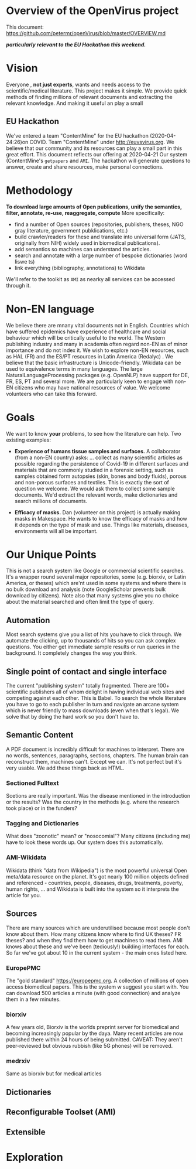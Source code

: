 # Overview of the OpenVirus project
This document: https://github.com/petermr/openVirus/blob/master/OVERVIEW.md

***particularly relevant to the EU Hackathon this weekend.***

# Vision
Everyone , **not just experts**, wants and needs access to the scientific/medical literature. 
This project makes it simple. We provide quick methods of finding millions of relevant documents and extracting the relevant knowledge.
And making it useful
an play a small 
## EU Hackathon

We've entered a team "ContentMine" for the EU hackathon (2020-04-24:26)on COVID. Team "ContentMine" under http://euvsvirus.org. We believe that our community and its resources can play a small part in this great effort. This document reflects our offering at 2020-04-21 Our system (ContentMine's `getpapers` and `AMI`. The hackathon will generate questions to answer, create and share resources, make personal connections. 
# Methodology
**To download large amounts of Open publications, unify the semantics, filter, annotate, re-use, reaggregate, compute**
More specifically:
* find a number of Open sources (repositories, publishers, theses, NGO gray literature, government pubklications, etc.)
* build crawler/readers for these and translate into universal form (JATS, originally from NIH) widely used in biomedical publications). 
* add semantics so machines can understand the articles.
* search and annotate with a large number of bespoke dictionaries (word liswe ts)
* link everything (bibliography, annotations) to Wikidata

We'll refer to the toolkit as `AMI` as nearky all services can be accessed through it.

# Non-EN language
We believe there are mnany vital documents not in English. Countries which have suffered epidemics have experience of healthcare and social behaviour which will be critically useful to the world. The Western publishing industry and many in academia often regard non-EN as of minor importance and do not index it.
We wish to explore non-EN resources, such as HAL (FR) and the ES/PT resources in Latin America (Redalyc) . We believe that the basic infrastructure is Unicode-friendly. Wikidata can be used to equivalence terms in many languages. The large NaturalLanguageProcessing packages (e.g. OpenNLP) have support for DE, FR, ES, PT and several more.
We are particularly keen to engage with non-EN citizens who may have national resources of value. 
We welcome volunteers who can take this forward.

# Goals
We want to know **your** problems, to see how the literature can help. Two existing examples:
* **Experience of humans tissue samples and surfaces.**
A collaborator (from a non-EN country) asks:
<quote>... collect as many scientific articles as possible regarding the persistence of Covid-19 in different surfaces and materials that are commonly studied in a forensic setting, such as samples obtained form autopsies (skin, bones and body fluids), porous and non-porous surfaces and textiles.</quote>
This is exactly the sort of question we welcome. We would ask them to collect some sample documents. We'd extract the relevant words, make dictionaries and search millions of documents.

* **Efficacy of masks.**
Dan (volunteer on this project) is actually making masks in Makespace. He wants to know the efficacy of masks and how it depends on the type of mask and use. Things like materials, diseases, environments will all be important.

# Our Unique Points
This is not a search system like Google or commercial scientific searches. It's a wrapper round several major repositories, some (e.g. biorxiv, or Latin America, or theses) which are'nt used in some systems and where there is no bulk download and analysis (note GoogleScholar prevents bulk download by citizens). Note also that many systems give you no choice about the material searched and often limit the type of query.

## Automation
Most search systems give you a list of hits you have to click through. We automate the clicking, up to thousands of hits so you can ask complex questions. You either get immediate sample results or run queries in the background. It completely changes the way you think.
## Single point of contact and single interface
The current "publishing system" totally fragmented. There are 100+ scientific publishers all of whom delight in having individual web sites and competing against each other. This is Babel. To search the whole literature you have to go to each publisher in turn and navigate an arcane system which is never friendly to mass downloads (even when that's legal). We solve that by doing the hard work so you don't have to.
## Semantic Content
A PDF document is incredibly difficult for machines to interpret. There are no words, sentences, paragraphs, sections, chapters. The human brain can reconstruct them, machines can't. Except we can. It's not perfect but it's very usable. We add these things back as HTML. 
### Sectioned Fulltext
Scetions are really important. Was the disease mentioned in the introduction or the results? Was the country in the methods (e.g. where the research took place) or in the funders?
### Tagging and Dictionaries
What does "zoonotic" mean? or "nosocomial"? Many citizens (including me) have to look these words up. Our system does this automatically.
### AMI-Wikidata 
Wikidata (think "data from Wikipedia") is the most powerful universal Open meta/data resource on the planet. It's got nearly 100 million objects defined and referenced - countries, people, diseases, drugs, treatments, poverty, human rights, ... and Wikidata is built into the system so it interprets the article for you. 
## Sources
There are many sources which are underutilised because most people don't know about them. How many citizens know where to find UK theses? FR theses? and when they find them how to get machines to read them. AMI knows about these and we've been (tediously!) building interfaces for each. So far we've got about 10 in the current system - the main ones listed here.
### EuropePMC
The "gold standard" https://europepmc.org. A collection of millions of open access biomedical papers. This is the system w suggest you start with. You can download 500 articles a minute (with good connection) and analyze them in a few minutes.
### biorxiv
A few years old, Biorxiv is the worlds preprint server for biomedical and becoming increasingly popular by the daya. Many recent articles are now published there within 24 hours of being submitted. CAVEAT: They aren't peer-reviewed but obvious rubbish (like 5G phones) will be removed.
### medrxiv
Same as biorxiv but for medical articles
## Dictionaries
## Reconfigurable Toolset (AMI)
## Extensible
# Exploration


